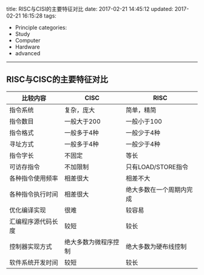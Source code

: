 title: RISC与CISI的主要特征对比
date: 2017-02-21 14:45:12
updated: 2017-02-21 16:15:28
tags:
- Principle
categories:
- Study
- Computer
- Hardware
- advanced
---

## RISC与CISC的主要特征对比

|      比较内容      |         CISC         |           RISC           |
|--------------------|----------------------|--------------------------|
| 指令系统           | 复杂，庞大           | 简单，精简               |
| 指令数目           | 一般大于200          | 一般小于100              |
| 指令格式           | 一般多于4种          | 一般少于4种              |
| 寻址方式           | 一般多于4种          | 一般少于4种              |
| 指令字长           | 不固定               | 等长                     |
| 可访存指令         | 不加限制             | 只有LOAD/STORE指令       |
| 各种指令使用频率   | 相差很大             | 相差不大                 |
| 各种指令执行时间   | 相差很大             | 绝大多数在一个周期内完成 |
| 优化编译实现       | 很难                 | 较容易                   |
| 汇编程序源代码长度 | 较短                 | 较长                     |
| 控制器实现方式     | 绝大多数为微程序控制 | 绝大多数为硬布线控制     |
| 软件系统开发时间   | 较短                 | 较长                     |
